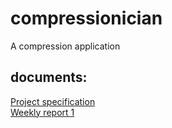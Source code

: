 # compressionician

A compression application

## documents:
[Project specification](docs/project-specification.md)  
[Weekly report 1](docs/weekly-report-1.md)  